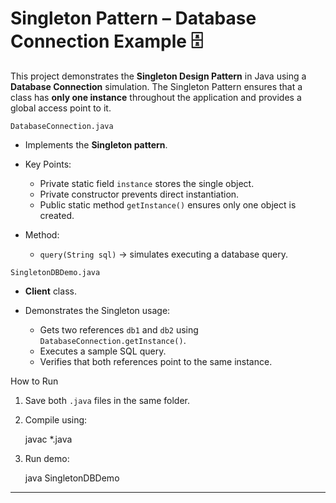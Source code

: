 # Singleton Pattern – Database Connection Example 🗄️

This project demonstrates the **Singleton Design Pattern** in Java using a **Database Connection** simulation.
The Singleton Pattern ensures that a class has **only one instance** throughout the application and provides a global access point to it.

 `DatabaseConnection.java`

* Implements the **Singleton pattern**.
* Key Points:

  * Private static field `instance` stores the single object.
  * Private constructor prevents direct instantiation.
  * Public static method `getInstance()` ensures only one object is created.
* Method:

  * `query(String sql)` → simulates executing a database query.

`SingletonDBDemo.java`

* **Client** class.
* Demonstrates the Singleton usage:

  * Gets two references `db1` and `db2` using `DatabaseConnection.getInstance()`.
  * Executes a sample SQL query.
  * Verifies that both references point to the same instance.

 How to Run

1. Save both `.java` files in the same folder.
2. Compile using:
 
   javac *.java
 
3. Run demo:

   java SingletonDBDemo


---


